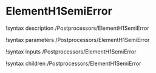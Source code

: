 <!-- MOOSE Documentation Stub: Remove this when content is added. -->

# ElementH1SemiError

!syntax description /Postprocessors/ElementH1SemiError

!syntax parameters /Postprocessors/ElementH1SemiError

!syntax inputs /Postprocessors/ElementH1SemiError

!syntax children /Postprocessors/ElementH1SemiError
